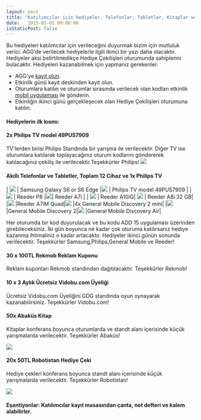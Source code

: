 ```yaml
---
layout: post
title: "Katılımcılar için hediyeler. Telefonlar, Tabletler, Kitaplar ve Eşantiyonlar -Bölüm 1-"
date:   2015-05-01 09:00:00
isStaticPost: false
---
```


Bu hediyeleri katılımcılar için verileceğini duyurmak bizim için mutluluk verici. AGG’de verilecek hediyelerle ilgili ikinci bir yazı daha olacaktır. Hediyeler aksi belirtilmedikçe Hediye Çekilişleri oturumunda sahiplerini bulacaktır. Hediyeleri kazanabilmek için yapmanız gerekenler:

* AGG'ye [kayıt olun](http://www.eventbrite.com/e/android-developer-days-2015-registration-14846274607).
* Etkinlik günü kayıt deskinden kayıt olun.
* Oturumlara katılın ve oturumlar sırasında verilecek olan kodları etkinlik [mobil uygulaması](https://play.google.com/store/apps/details?id=co.fourapps.add) ile gönderin.
* Etkinliğin ikinci günü gerçekleşecek olan Hediye Çekilişleri oturumuna katılın.

#### Hediyelerin ilk kısmı:

#### 2x Philips TV model 49PUS7909

TV'lerden birisi Philips Standında bir yarışma ile verilecektir. Diğer TV ise oturumlara katılarak toplayacağınız oturum kodlarını göndererek katılacağınız çekiliş ile verilecektir.Teşekkürler Philips!
<img class="img-responsive" src="{{ site.baseurl_root }}/img/posts/philips.jpeg" style="max-width: 600px"/>

#### Akıllı Telefonlar ve Tabletler, Toplam 12 Cihaz ve 1x Philips TV

| <img class="img-responsive" src="{{ site.baseurl_root }}/img/posts/samsungs6.png" style="max-width: 200px"/> |     Samsung Galaxy S6 or S6 Edge |<img class="img-responsive" src="{{ site.baseurl_root }}/img/posts/philips.jpeg" style="max-width: 200px"/> |    Philips TV model 49PUS7909 |
| <img class="img-responsive" src="{{ site.baseurl_root }}/img/posts/p8.jpg" style="max-width: 200px"/> | Reeder P8 |<img class="img-responsive" src="{{ site.baseurl_root }}/img/posts/a7i.jpg" style="max-width: 200px"/>| Reeder A7i |
| <img class="img-responsive" src="{{ site.baseurl_root }}/img/posts/a10iq.jpg" style="max-width: 200px"/> | Reeder A10iQ| <img class="img-responsive" src="{{ site.baseurl_root }}/img/posts/a8i32gb.jpg" style="max-width: 200px"/> | Reeder A8i 32 GB|
|<img class="img-responsive" src="{{ site.baseurl_root }}/img/posts/a7im_quadcore_4.jpg" style="max-width: 200px"/> |Reeder A7iM Quad|<img class="img-responsive" src="{{ site.baseurl_root }}/img/posts/discovery2mini.jpg" style="max-width: 200px"/> |4x General Mobile Discovery 2 mini|
|<img class="img-responsive" src="{{ site.baseurl_root }}/img/posts/discovery2.png" style="max-width: 200px"/> |General Mobile Discovery 2|<img class="img-responsive" src="{{ site.baseurl_root }}/img/posts/discoveryair.jpg" style="max-width: 200px"/> |General Mobile Discovery Air|

Her oturumda bir kod duyurulacak ve bu kodu ADD 15 uygulaması üzerinden girebileceksiniz. İki gün boyunca ne kadar çok oturuma katılırsanız hediye kazanma ihtimaliniz o kadar artacaktır.  Hediyeler ikinci günün sonunda verilecektir. Teşekkürler Samsung,Philips,General Mobile ve Reeder!

#### 30 x 100TL Rekmob Reklam Kuponu

Reklam kuponları Rekmob standından dağıtılacaktır. Teşekkürler Rekmob!

#### 10 x 3 Aylık Ücretsiz Vidobu.com Üyeliği

Ücretsiz Vidobu.com Üyeliğini GDG standında oyun oynayarak kazanabilirsiniz. Teşekkürler Vidobu.com!

#### 50x Abaküs Kitap

Kitaplar konferans boyunca oturumlarda ve standt alanı içerisinde küçük yarışmalarda verilecektir. Teşekkürler Abaküs!

<img class="img-responsive" src="{{ site.baseurl_root }}/img/posts/abakuskitap.jpg" style="max-width: 200px"/>

#### 20x 50TL Robotistan Hediye Çeki

Hediye çekleri konferans boyunca standt alanı içerisinde küçük yarışmalarda verilecektir. Teşekkürler Robotistan!

<img class="img-responsive" src="{{ site.baseurl_root }}/img/posts/robotistan.png" style="max-width: 300px"/>

#### Eşantiyonlar: Katılımcılar kayıt masasından çanta, not defteri ve kalem alabilirler. 
